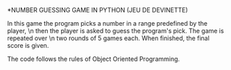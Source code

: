 *NUMBER GUESSING GAME IN PYTHON (JEU DE DEVINETTE)

In this game the program picks a number in a range predefined by the player, \n
then the player is asked to guess the program's pick. The game is repeated over \n
two rounds of 5 games each. When finished, the final score is given.

The code follows the rules of Object Oriented Programming.
